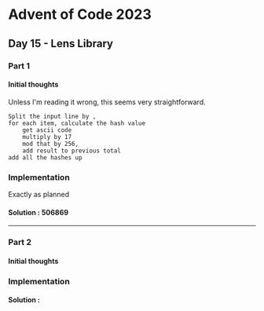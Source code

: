 ﻿# Advent of Code 2023
## Day 15 - Lens Library

### Part 1
#### Initial thoughts
Unless I'm reading it wrong, this seems very straightforward.

	Split the input line by ,
	for each item, calculate the hash value
		get ascii code
		multiply by 17
		mod that by 256,
		add result to previous total
	add all the hashes up

### Implementation
Exactly as planned

#### Solution : 506869
---
### Part 2
#### Initial thoughts


### Implementation



#### Solution :
